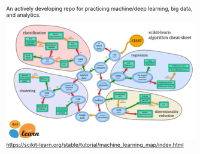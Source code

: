 An actively developing repo for practicing machine/deep learning, big data, and analytics.

![Alt text](images/ml_map.png?raw=true "Optional Title")
https://scikit-learn.org/stable/tutorial/machine_learning_map/index.html